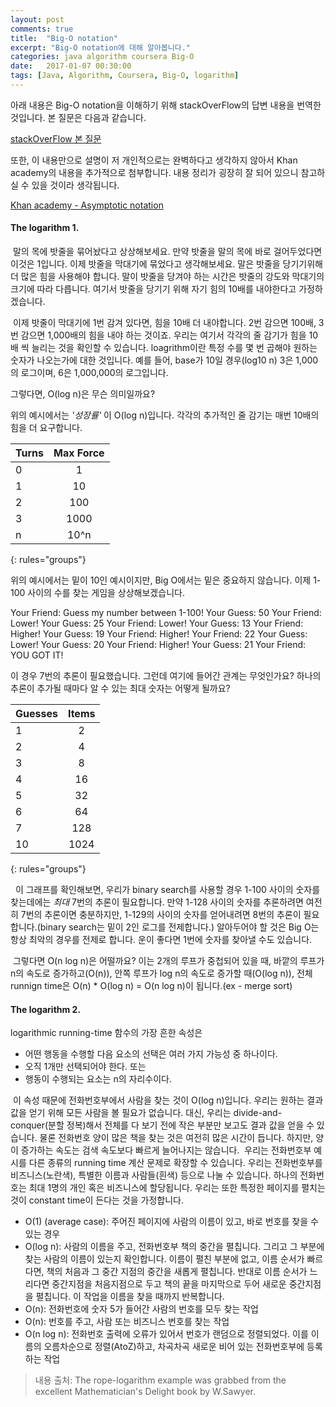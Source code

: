 ```yaml
---
layout: post
comments: true
title:  "Big-O notation"
excerpt: "Big-O notation에 대해 알아봅니다."
categories: java algorithm coursera Big-O
date:   2017-01-07 00:30:00
tags: [Java, Algorithm, Coursera, Big-O, logarithm]
---
```


<p>아래 내용은 Big-O notation을 이해하기 위해 stackOverFlow의 답변 내용을 번역한 것입니다. 본 질문은 다음과 같습니다.</p>
<a href="http://stackoverflow.com/questions/2307283/what-does-olog-n-mean-exactly">stackOverFlow 본 질문</a>

<p>또한, 이 내용만으로 설명이 저 개인적으로는 완벽하다고 생각하지 않아서 Khan academy의 내용을 추가적으로 첨부합니다. 내용 정리가 굉장히 잘 되어 있으니 참고하실 수 있을 것이라 생각됩니다.</p>
<a href="https://www.khanacademy.org/computing/computer-science/algorithms/asymptotic-notation/a/asymptotic-notation">Khan academy - Asymptotic notation</a>

#### The logarithm 1.

&nbsp;말의 목에 밧줄을 묶어놨다고 상상해보세요. 만약 밧줄을 말의 목에 바로 걸어두었다면 이것은 1입니다. 이제 밧줄을 막대기에 묶었다고 생각해보세요. 말은 밧줄을 당기기위해 더 많은 힘을 사용해야 합니다. 말이 밧줄을 당겨야 하는 시간은 밧줄의 강도와 막대기의 크기에 따라 다릅니다. 여기서 밧줄을 당기기 위해 자기 힘의 10배를 내야한다고 가정하겠습니다.

&nbsp;이제 밧줄이 막대기에 1번 감겨 있다면, 힘을 10배 더 내야합니다. 2번 감으면 100배, 3번 감으면 1,000배의 힘을 내야 하는 것이죠. 우리는 여기서 각각의 줄 감기가 힘을 10배 씩 늘리는 것을 확인할 수 있습니다. loagrithm이란 특정 수를 몇 번 곱해야 원하는 숫자가 나오는가에 대한 것입니다. 예를 들어, base가 10일 경우(log10 n) 3은 1,000의 로그이며, 6은 1,000,000의 로그입니다.

그렇다면, O(log n)은 무슨 의미일까요?

위의 예시에서는 *'성장률'* 이 O(log n)입니다. 각각의 추가적인 줄 감기는 매번 10배의 힘을 더 요구합니다.

| Turns | Max Force |
|:--------|:-------:|
| 0   | 1   |
| 1   | 10   |
| 2   | 100   |
| 3   | 1000   |
| n   | 10^n   |
{: rules="groups"}

위의 예시에서는 밑이 10인 예시이지만, Big O에서는 밑은 중요하지 않습니다. 이제 1-100 사이의 수를 찾는 게임을 상상해보겠습니다.

Your Friend: Guess my number between 1-100!
Your Guess: 50
Your Friend: Lower!
Your Guess: 25
Your Friend: Lower!
Your Guess: 13
Your Friend: Higher!
Your Guess: 19
Your Friend: Higher!
Your Friend: 22
Your Guess: Lower!
Your Guess: 20
Your Friend: Higher!
Your Guess: 21
Your Friend: YOU GOT IT!  

이 경우 7번의 추론이 필요했습니다. 그런데 여기에 들어간 관계는 무엇인가요? 하나의 추론이 추가될 때마다 알 수 있는 최대 숫자는 어떻게 될까요?

| Guesses | Items   |
|:--------|:-------:|
|  1      |   2     |
|  2      |   4     |
|  3      |   8     |
|  4      |   16    |
|  5      |   32    |
|  6      |   64    |
|  7      |   128   |
|  10     |   1024  |
{: rules="groups"}

&nbsp; 이 그래프를 확인해보면, 우리가 binary search를 사용할 경우 1-100 사이의 숫자를 찾는데에는 *최대* 7번의 추론이 필요합니다. 만약 1-128 사이의 숫자를 추론하려면 여전히 7번의 추론이면 충분하지만, 1-129의 사이의 숫자를 얻어내려면 8번의 추론이 필요합니다.(binary search는 밑이 2인 로그를 전제합니다.) 알아두어야 할 것은 Big O는 항상 최악의 경우를 전제로 합니다. 운이 좋다면 1번에 숫자를 찾아낼 수도 있습니다.

&nbsp;그렇다면 O(n log n)은 어떨까요? 이는 2개의 루프가 중첩되어 있을 때, 바깥의 루프가 n의 속도로 증가하고(O(n)), 안쪽 루프가 log n의 속도로 증가할 때(O(log n)), 전체 runnign time은 O(n) * O(log n) = O(n log n)이 됩니다.(ex - merge sort)



#### The logarithm 2.

logarithmic running-time 함수의 가장 흔한 속성은

* 어떤 행동을 수행할 다음 요소의 선택은 여러 가지 가능성 중 하나이다.
* 오직 1개만 선택되어야 한다.
또는
* 행동이 수행되는 요소는 n의 자리수이다.

&nbsp;이 속성 때문에 전화번호부에서 사람을 찾는 것이 O(log n)입니다. 우리는 원하는 결과값을 얻기 위해 모든 사람을 볼 필요가 없습니다. 대신, 우리는 divide-and-conquer(분할 정복)해서 전체를 다 보기 전에 작은 부분만 보고도 결과 값을 얻을 수 있습니다. 물론 전화번호 양이 많은 책을 찾는 것은 여전히 많은 시간이 듭니다. 하지만, 양이 증가하는 속도는 검색 속도보다 빠르게 늘어나지는 않습니다.
&nbsp;우리는 전화번호부 예시를 다른 종류의 running time 계산 문제로 확장할 수 있습니다. 우리는 전화번호부를 비즈니스(노란색), 특별한 이름과 사람들(흰색) 등으로 나눌 수 있습니다. 하나의 전화번호는 최대 1명의 개인 혹은 비즈니스에 할당됩니다. 우리는 또한 특정한 페이지를 펼치는 것이 constant time이 든다는 것을 가정합니다.

* O(1) (average case): 주어진 페이지에 사람의 이름이 있고, 바로 번호를 찾을 수 있는 경우
* O(log n): 사람의 이름을 주고, 전화번호부 책의 중간을 펼칩니다. 그리고 그 부분에 찾는 사람의 이름이 있는지 확인합니다. 이름이 펼친 부분에 없고, 이름 순서가 빠르다면, 책의 처음과 그 중간 지점의 중간을 새롭게 펼칩니다. 반대로 이름 순서가 느리다면 중간지점을 처음지점으로 두고 책의 끝을 마지막으로 두어 새로운 중간지점을 펼칩니다. 이 작업을 이름을 찾을 때까지 반복합니다.
* O(n): 전화번호에 숫자 5가 들어간 사람의 번호를 모두 찾는 작업
* O(n): 번호를 주고, 사람 또는 비즈니스 번호를 찾는 작업
* O(n log n): 전화번호 출력에 오류가 있어서 번호가 랜덤으로 정렬되었다. 이를 이름의 오름차순으로 정렬(AtoZ)하고, 차곡차곡 새로운 비어 있는 전화번호부에 등록하는 작업


> 내용 출처: The rope-logarithm example was grabbed from the excellent Mathematician's Delight book by W.Sawyer.
